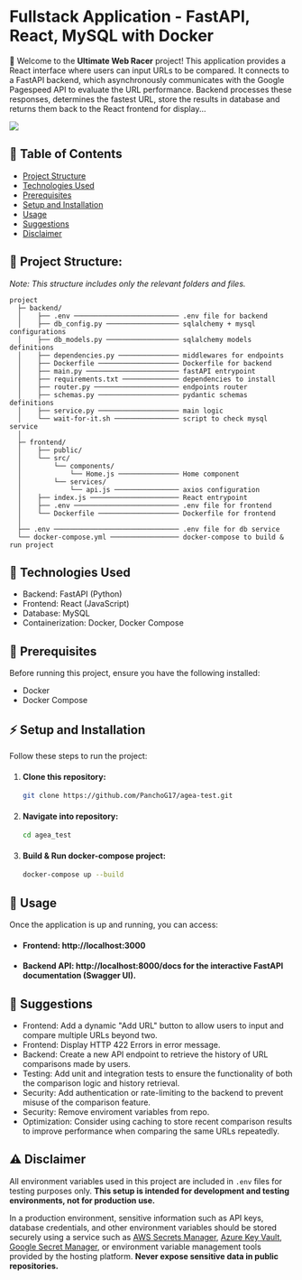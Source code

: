 # Fullstack Application - FastAPI, React, MySQL with Docker

👋 Welcome to the **Ultimate Web Racer** project! This application provides a React interface where users can input URLs to be compared. It connects to a FastAPI backend, which asynchronously communicates with the Google Pagespeed API to evaluate the URL performance. Backend processes these responses, determines the fastest URL, store the results in database and returns them back to the React frontend for display...

<img src="https://aws-random-files.s3.us-west-2.amazonaws.com/UWR.PNG" />

## 📑 Table of Contents

- [Project Structure](#project-structure)
- [Technologies Used](#technologies-used)
- [Prerequisites](#prerequisites)
- [Setup and Installation](#setup-and-installation)
- [Usage](#usage)
- [Suggestions](#suggestions)
- [Disclaimer](#disclaimer)


## <a id="project-structure">📁 Project Structure:</a>
*Note: This structure includes only the relevant folders and files.*

```
project
  ├─ backend/
  │    ├── .env ────────────────────────── .env file for backend 
  │    ├── db_config.py ────────────────── sqlalchemy + mysql configurations
  │    ├── db_models.py ────────────────── sqlalchemy models definitions
  │    ├── dependencies.py ─────────────── middlewares for endpoints
  │    ├── Dockerfile ──────────────────── Dockerfile for backend
  │    ├── main.py ─────────────────────── fastAPI entrypoint
  │    ├── requirements.txt ────────────── dependencies to install
  │    ├── router.py ───────────────────── endpoints router
  │    ├── schemas.py ──────────────────── pydantic schemas definitions
  │    ├── service.py ──────────────────── main logic
  │    └── wait-for-it.sh ──────────────── script to check mysql service
  │
  ├─ frontend/
  │    ├── public/
  │    └── src/
  │        └── components/
  │            └── Home.js ─────────────── Home component
  │        └── services/
  │            └── api.js ──────────────── axios configuration
  │    ├── index.js ────────────────────── React entrypoint
  │    ├── .env ────────────────────────── .env file for frontend
  │    └── Dockerfile ──────────────────── Dockerfile for frontend
  │
  ├── .env ─────────────────────────────── .env file for db service
  └── docker-compose.yml ───────────────── docker-compose to build & run project
```

## <a id="technologies-used"> 🚩 Technologies Used</a>
-  Backend: FastAPI (Python)
-  Frontend: React (JavaScript)
-  Database: MySQL
-  Containerization: Docker, Docker Compose


## <a id="prerequisites">🔧 Prerequisites </a>
Before running this project, ensure you have the following installed:

- Docker
- Docker Compose

## <a id="setup-and-installation">⚡ Setup and Installation  </a>
Follow these steps to run the project:

1. #### Clone this repository:
    ```bash
    git clone https://github.com/PanchoG17/agea-test.git
    ```
3. #### Navigate into repository:
    ```bash
    cd agea_test
    ```
4. #### Build & Run docker-compose project:
    ```bash
    docker-compose up --build
    ```

## <a id="usage">🎉 Usage </a>

Once the application is up and running, you can access:

- #### Frontend: http://localhost:3000
- #### Backend API: http://localhost:8000/docs for the interactive FastAPI documentation (Swagger UI).


## <a id="suggestions">🎯 Suggestions </a>

- Frontend: Add a dynamic "Add URL" button to allow users to input and compare multiple URLs beyond two.
- Frontend: Display HTTP 422 Errors in error message.
- Backend: Create a new API endpoint to retrieve the history of URL comparisons made by users.
- Testing: Add unit and integration tests to ensure the functionality of both the comparison logic and history retrieval.
- Security: Add authentication or rate-limiting to the backend to prevent misuse of the comparison feature.
- Security: Remove enviroment variables from repo.
- Optimization: Consider using caching to store recent comparison results to improve performance when comparing the same URLs repeatedly.


## <a id="disclaimer">⚠️ Disclaimer </a>

All environment variables used in this project are included in `.env` files for testing purposes only. **This setup is intended for development and testing environments, not for production use.**

In a production environment, sensitive information such as API keys, database credentials, and other environment variables should be stored securely using a service such as [AWS Secrets Manager](https://aws.amazon.com/secrets-manager/), [Azure Key Vault](https://azure.microsoft.com/en-us/services/key-vault/), [Google Secret Manager](https://cloud.google.com/secret-manager), or environment variable management tools provided by the hosting platform. **Never expose sensitive data in public repositories.**


